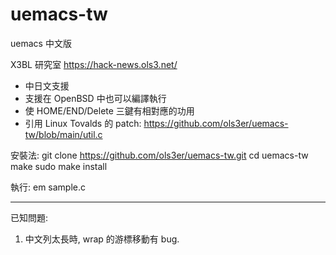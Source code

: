 # uemacs-tw

uemacs 中文版

X3BL 研究室 https://hack-news.ols3.net/

+ 中日文支援
+ 支援在 OpenBSD 中也可以編譯執行
+ 使 HOME/END/Delete 三鍵有相對應的功用
+ 引用 Linux Tovalds 的 patch: https://github.com/ols3er/uemacs-tw/blob/main/util.c

安裝法:
git clone https://github.com/ols3er/uemacs-tw.git
cd uemacs-tw
make
sudo make install

執行:
em sample.c 

------
已知問題:
1. 中文列太長時, wrap 的游標移動有 bug.
